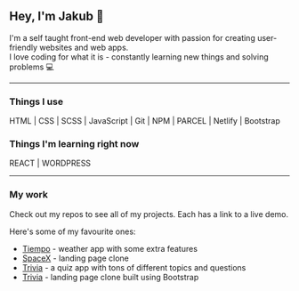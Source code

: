 ## Hey, I'm Jakub 👋

I'm a self taught front-end web developer with passion for creating user-friendly websites and web apps.
<br>
I love coding for what it is - constantly learning new things and solving problems 💻

---

### Things I use

HTML | CSS | SCSS | JavaScript | Git | NPM | PARCEL | Netlify | Bootstrap

### Things I'm learning right now

REACT | WORDPRESS

---

### My work

Check out my repos to see all of my projects. Each has a link to a live demo.

Here's some of my favourite ones:

<ul>
  <li>
    <a href="https://github.com/825kuba/Tiempo-weather-app">Tiempo</a>
    - weather app with some extra features
  </li>
  <li>
    <a href="https://github.com/825kuba/spaceX-clone">SpaceX</a>
    - landing page clone
  </li>
  <li>
    <a href="https://github.com/825kuba/quiz-app">Trivia</a>
    - a quiz app with tons of different topics and questions
  </li>
    <li>
    <a href="https://github.com/825kuba/flushing-clone">Trivia</a>
    - landing page clone built using Bootstrap
  </li>
</ul
